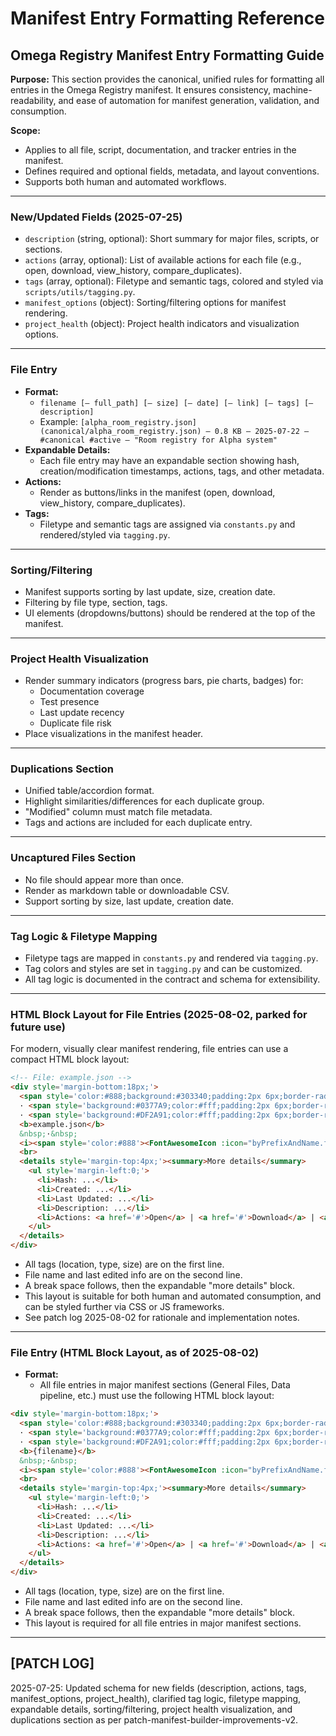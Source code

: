 # Manifest Entry Formatting Reference

## Omega Registry Manifest Entry Formatting Guide

**Purpose:**
This section provides the canonical, unified rules for formatting all entries in the Omega Registry manifest. It ensures consistency, machine-readability, and ease of automation for manifest generation, validation, and consumption.

**Scope:**

- Applies to all file, script, documentation, and tracker entries in the manifest.
- Defines required and optional fields, metadata, and layout conventions.
- Supports both human and automated workflows.

---

### New/Updated Fields (2025-07-25)

- `description` (string, optional): Short summary for major files, scripts, or sections.
- `actions` (array, optional): List of available actions for each file (e.g., open, download, view_history, compare_duplicates).
- `tags` (array, optional): Filetype and semantic tags, colored and styled via `scripts/utils/tagging.py`.
- `manifest_options` (object): Sorting/filtering options for manifest rendering.
- `project_health` (object): Project health indicators and visualization options.

---

### File Entry

- **Format:**
  - `filename [— full_path] [— size] [— date] [— link] [— tags] [— description]`
  - Example: `[alpha_room_registry.json](canonical/alpha_room_registry.json) — 0.8 KB — 2025-07-22 — #canonical #active — "Room registry for Alpha system"`
- **Expandable Details:**
  - Each file entry may have an expandable section showing hash, creation/modification timestamps, actions, tags, and other metadata.
- **Actions:**
  - Render as buttons/links in the manifest (open, download, view_history, compare_duplicates).
- **Tags:**
  - Filetype and semantic tags are assigned via `constants.py` and rendered/styled via `tagging.py`.

---

### Sorting/Filtering

- Manifest supports sorting by last update, size, creation date.
- Filtering by file type, section, tags.
- UI elements (dropdowns/buttons) should be rendered at the top of the manifest.

---

### Project Health Visualization

- Render summary indicators (progress bars, pie charts, badges) for:
  - Documentation coverage
  - Test presence
  - Last update recency
  - Duplicate file risk
- Place visualizations in the manifest header.

---

### Duplications Section

- Unified table/accordion format.
- Highlight similarities/differences for each duplicate group.
- "Modified" column must match file metadata.
- Tags and actions are included for each duplicate entry.

---

### Uncaptured Files Section

- No file should appear more than once.
- Render as markdown table or downloadable CSV.
- Support sorting by size, last update, creation date.

---

### Tag Logic & Filetype Mapping

- Filetype tags are mapped in `constants.py` and rendered via `tagging.py`.
- Tag colors and styles are set in `tagging.py` and can be customized.
- All tag logic is documented in the contract and schema for extensibility.

---

### HTML Block Layout for File Entries (2025-08-02, parked for future use)

For modern, visually clear manifest rendering, file entries can use a compact HTML block layout:

```html
<!-- File: example.json -->
<div style='margin-bottom:18px;'>
  <span style='color:#888;background:#303340;padding:2px 6px;border-radius:6px;margin-right:2px'>canonical</span>
  · <span style='background:#0377A9;color:#fff;padding:2px 6px;border-radius:6px;'>JSON</span>
  · <span style='background:#DF2A91;color:#fff;padding:2px 6px;border-radius:6px;'>329.1 KB</span><br>
  <b>example.json</b>
  &nbsp;·&nbsp;
  <i><span style='color:#888'><FontAwesomeIcon :icon="byPrefixAndName.fad['pen-to-square']" /> last edited: 0hr, 0min ago</span></i>
  <br>
  <details style='margin-top:4px;'><summary>More details</summary>
    <ul style='margin-left:0;'>
      <li>Hash: ...</li>
      <li>Created: ...</li>
      <li>Last Updated: ...</li>
      <li>Description: ...</li>
      <li>Actions: <a href='#'>Open</a> | <a href='#'>Download</a> | <a href='#'>View History</a> | <a href='#'>Compare Duplicates</a></li>
    </ul>
  </details>
</div>
```

- All tags (location, type, size) are on the first line.
- File name and last edited info are on the second line.
- A break space follows, then the expandable "more details" block.
- This layout is suitable for both human and automated consumption, and can be styled further via CSS or JS frameworks.
- See patch log 2025-08-02 for rationale and implementation notes.

---

### File Entry (HTML Block Layout, as of 2025-08-02)

- **Format:**
  - All file entries in major manifest sections (General Files, Data pipeline, etc.) must use the following HTML block layout:

```html
<div style='margin-bottom:18px;'>
  <span style='color:#888;background:#303340;padding:2px 6px;border-radius:6px;margin-right:2px'>{location_tag}</span>
  · <span style='background:#0377A9;color:#fff;padding:2px 6px;border-radius:6px;'>{filetype_tag}</span>
  · <span style='background:#DF2A91;color:#fff;padding:2px 6px;border-radius:6px;'>{size}</span><br>
  <b>{filename}</b>
  &nbsp;·&nbsp;
  <i><span style='color:#888'><FontAwesomeIcon :icon="byPrefixAndName.fad['pen-to-square']" /> last edited: {last_edited}</span></i>
  <br>
  <details style='margin-top:4px;'><summary>More details</summary>
    <ul style='margin-left:0;'>
      <li>Hash: ...</li>
      <li>Created: ...</li>
      <li>Last Updated: ...</li>
      <li>Description: ...</li>
      <li>Actions: <a href='#'>Open</a> | <a href='#'>Download</a> | <a href='#'>View History</a> | <a href='#'>Compare Duplicates</a></li>
    </ul>
  </details>
</div>
```

- All tags (location, type, size) are on the first line.
- File name and last edited info are on the second line.
- A break space follows, then the expandable "more details" block.
- This layout is required for all file entries in major manifest sections.

---

## [PATCH LOG]

2025-07-25: Updated schema for new fields (description, actions, tags, manifest_options, project_health), clarified tag logic, filetype mapping, expandable details, sorting/filtering, project health visualization, and duplications section as per patch-manifest-builder-improvements-v2.
